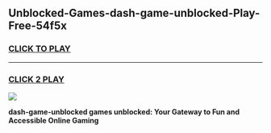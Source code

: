 
## Unblocked-Games-dash-game-unblocked-Play-Free-54f5x
<h3>
<a href="https://premium76.site?title=dash-game-unblocked&ref=09A">CLICK TO PLAY</a></h3>
<hr>

<h3>
<a href="https://premium76.site?title=dash-game-unblocked&ref=09A">CLICK 2 PLAY</a>
  
</h3>

<a href="https://premium76.site?title=dash-game-unblocked&ref=09A"><img src="https://clearcache.store/games.png"></a>


**dash-game-unblocked games unblocked: Your Gateway to Fun and Accessible Online Gaming**
